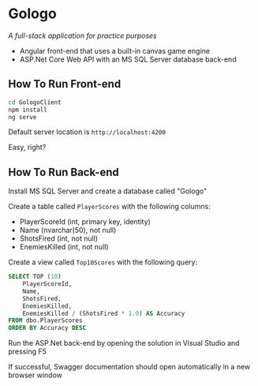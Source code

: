 # Gologo 

*A full-stack application for practice purposes*

- Angular front-end that uses a built-in canvas game engine
- ASP.Net Core Web API with an MS SQL Server database back-end

## How To Run Front-end

```bash
cd GologoClient
npm install
ng serve
```

Default server location is `http://localhost:4200`

Easy, right?

## How To Run Back-end

Install MS SQL Server and create a database called "Gologo"

Create a table called `PlayerScores` with the following columns:
- PlayerScoreId (int, primary key, identity)
- Name (nvarchar(50), not null)
- ShotsFired (int, not null)
- EnemiesKilled (int, not null)

Create a view called `Top10Scores` with the following query:
```sql
SELECT TOP (10) 
    PlayerScoreId, 
    Name, 
    ShotsFired, 
    EnemiesKilled, 
    EnemiesKilled / (ShotsFired * 1.0) AS Accuracy
FROM dbo.PlayerScores
ORDER BY Accuracy DESC
```

Run the ASP.Net back-end by opening the solution in Visual Studio and pressing F5

If successful, Swagger documentation should open automatically in a new browser window
